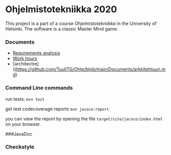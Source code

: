 # Ohjelmistotekniikka 2020

This project is a part of a course *Ohjelmistotekniikka* in the University of Helsinki. The software is a classic Master Mind game. 

### Documents

* [Requirements analysis](https://github.com/TuuliTG/Ohte/blob/main/Documents/RequirementsAnalysis.md)
* [Work hours](https://github.com/TuuliTG/Ohte/blob/main/Documents/workhours.md)
* [architectre]((https://github.com/TuuliTG/Ohte/blob/main/Documents/arkkitehtuuri.md)

### Command Line commands
run tests:
`mvn test`

get test codecoverage reports
`mvn jacoco:report`

you can view the report by opening the file `target/site/jacoco/index.html` on your browser. 

###JavaDoc

### Checkstyle
